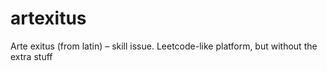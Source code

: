 # artexitus
Arte exitus (from latin) – skill issue. Leetcode-like platform, but without the extra stuff
